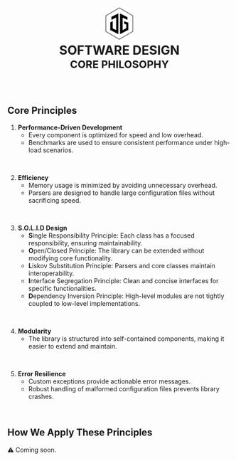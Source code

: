 <h1 align="center">
    <picture picture>
        <source media="(prefers-color-scheme: dark)" srcset="./docs/media/jamesgober-logo-dark.png">
        <img width="72" height="72" alt="Official brand mark and logo of James Gober. Image shows JG stylish initials encased in a hexagon outline." src="./docs/media/jamesgober-logo.png">
    </picture>
    <br>
    <b>SOFTWARE DESIGN</b>
    <br>
    <sup>CORE PHILOSOPHY</sup>
    <br>
</h1>

&nbsp;


## Core Principles

1. **Performance-Driven Development**
   - Every component is optimized for speed and low overhead.
   - Benchmarks are used to ensure consistent performance under high-load scenarios.

&nbsp;

2. **Efficiency**
   - Memory usage is minimized by avoiding unnecessary overhead.
   - Parsers are designed to handle large configuration files without sacrificing speed.

&nbsp;

3. **S.O.L.I.D Design**
   - **S**ingle Responsibility Principle: Each class has a focused responsibility, ensuring maintainability.
   - **O**pen/Closed Principle: The library can be extended without modifying core functionality.
   - **L**iskov Substitution Principle: Parsers and core classes maintain interoperability.
   - **I**nterface Segregation Principle: Clean and concise interfaces for specific functionalities.
   - **D**ependency Inversion Principle: High-level modules are not tightly coupled to low-level implementations.

&nbsp;

4. **Modularity**
   - The library is structured into self-contained components, making it easier to extend and maintain.

&nbsp;

5. **Error Resilience**
   - Custom exceptions provide actionable error messages.
   - Robust handling of malformed configuration files prevents library crashes.

&nbsp;

## How We Apply These Principles
&#9888; Coming soon.

